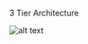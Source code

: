 3 Tier Architecture

![alt text](https://github.com/lovemasta41/kpmg-challenge/first_challenge/Images)